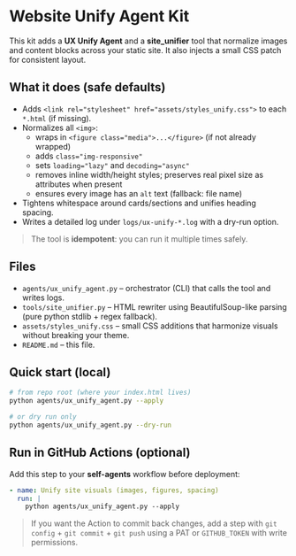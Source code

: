 # Website Unify Agent Kit

This kit adds a **UX Unify Agent** and a **site_unifier** tool that
normalize images and content blocks across your static site. It also injects a
small CSS patch for consistent layout.

## What it does (safe defaults)
- Adds `<link rel="stylesheet" href="assets/styles_unify.css">` to each `*.html` (if missing).
- Normalizes all `<img>`:
  - wraps in `<figure class="media">...</figure>` (if not already wrapped)
  - adds `class="img-responsive"`
  - sets `loading="lazy"` and `decoding="async"`
  - removes inline width/height styles; preserves real pixel size as attributes when present
  - ensures every image has an `alt` text (fallback: file name)
- Tightens whitespace around cards/sections and unifies heading spacing.
- Writes a detailed log under `logs/ux-unify-*.log` with a dry-run option.

> The tool is **idempotent**: you can run it multiple times safely.

## Files
- `agents/ux_unify_agent.py` – orchestrator (CLI) that calls the tool and writes logs.
- `tools/site_unifier.py` – HTML rewriter using BeautifulSoup-like parsing (pure python stdlib + regex fallback).
- `assets/styles_unify.css` – small CSS additions that harmonize visuals without breaking your theme.
- `README.md` – this file.

## Quick start (local)
```bash
# from repo root (where your index.html lives)
python agents/ux_unify_agent.py --apply

# or dry run only
python agents/ux_unify_agent.py --dry-run
```

## Run in GitHub Actions (optional)
Add this step to your **self-agents** workflow before deployment:

```yaml
- name: Unify site visuals (images, figures, spacing)
  run: |
    python agents/ux_unify_agent.py --apply
```

> If you want the Action to commit back changes, add a step with `git config` + `git commit` + `git push` using a PAT or `GITHUB_TOKEN` with write permissions.
